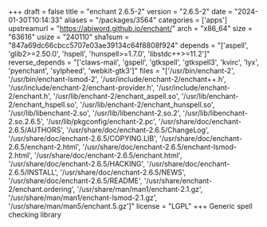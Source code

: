+++
draft = false
title = "enchant 2.6.5-2"
version = "2.6.5-2"
date = "2024-01-30T10:14:33"
aliases = "/packages/3564"
categories = ['apps']
upstreamurl = "https://abiword.github.io/enchant/"
arch = "x86_64"
size = "63616"
usize = "240110"
sha1sum = "847a69dc66cbcc5707e03ae39134c64f8808f924"
depends = "['aspell', 'glib2>=2.50.0', 'hspell', 'hunspell>=1.7.0', 'libstdc++>=11.2']"
reverse_depends = "['claws-mail', 'gspell', 'gtkspell', 'gtkspell3', 'kvirc', 'lyx', 'pyenchant', 'sylpheed', 'webkit-gtk3']"
files = "['/usr/bin/enchant-2', '/usr/bin/enchant-lsmod-2', '/usr/include/enchant-2/enchant++.h', '/usr/include/enchant-2/enchant-provider.h', '/usr/include/enchant-2/enchant.h', '/usr/lib/enchant-2/enchant_aspell.so', '/usr/lib/enchant-2/enchant_hspell.so', '/usr/lib/enchant-2/enchant_hunspell.so', '/usr/lib/libenchant-2.so', '/usr/lib/libenchant-2.so.2', '/usr/lib/libenchant-2.so.2.6.5', '/usr/lib/pkgconfig/enchant-2.pc', '/usr/share/doc/enchant-2.6.5/AUTHORS', '/usr/share/doc/enchant-2.6.5/ChangeLog', '/usr/share/doc/enchant-2.6.5/COPYING.LIB', '/usr/share/doc/enchant-2.6.5/enchant-2.html', '/usr/share/doc/enchant-2.6.5/enchant-lsmod-2.html', '/usr/share/doc/enchant-2.6.5/enchant.html', '/usr/share/doc/enchant-2.6.5/HACKING', '/usr/share/doc/enchant-2.6.5/INSTALL', '/usr/share/doc/enchant-2.6.5/NEWS', '/usr/share/doc/enchant-2.6.5/README', '/usr/share/enchant-2/enchant.ordering', '/usr/share/man/man1/enchant-2.1.gz', '/usr/share/man/man1/enchant-lsmod-2.1.gz', '/usr/share/man/man5/enchant.5.gz']"
license = "LGPL"
+++
Generic spell checking library